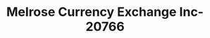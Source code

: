---
f_zip-code: 60160
f_state-code: IL
title: Melrose Currency Exchange Inc-20766
f_phone: 708-344-1510
f_city-only: Melrose Park
f_address: 130 Broadway Street Melrose Park
f_location-unique-id: '20766'
slug: melrose-currency-exchange-inc-20766
updated-on: '2024-05-30T13:46:58.046Z'
created-on: '2024-05-30T13:36:59.803Z'
published-on: '2024-05-30T13:54:32.469Z'
f_city-state: cms/city/melrose-park-il.md
f_company: cms/company/melrose-currency-exchange-inc.md
f_state: cms/state/illinois.md
layout: '[payday-loan].html'
tags: payday-loan
---
